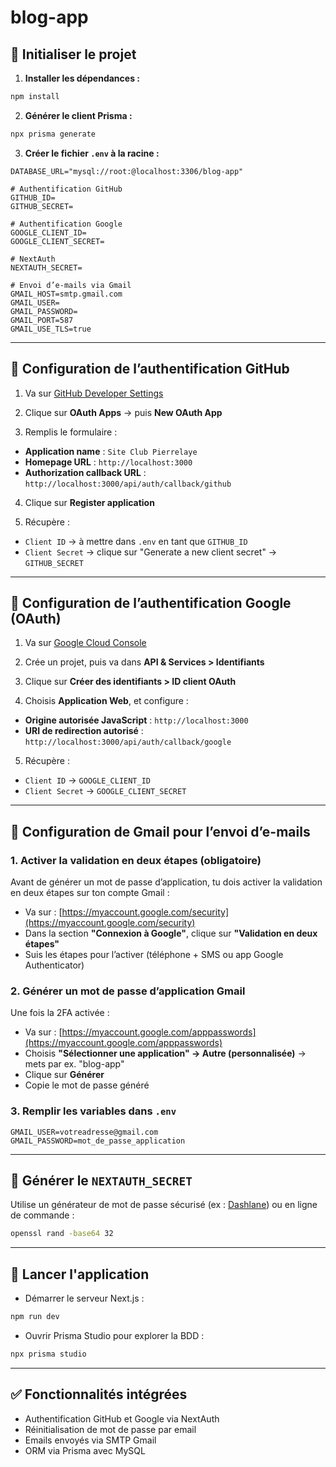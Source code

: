 # blog-app

## 🚀 Initialiser le projet

1. **Installer les dépendances :**

```bash
npm install
```

2. **Générer le client Prisma :**

```bash
npx prisma generate
```

3. **Créer le fichier `.env` à la racine :**

```env
DATABASE_URL="mysql://root:@localhost:3306/blog-app"

# Authentification GitHub
GITHUB_ID=
GITHUB_SECRET=

# Authentification Google
GOOGLE_CLIENT_ID=
GOOGLE_CLIENT_SECRET=

# NextAuth
NEXTAUTH_SECRET=

# Envoi d’e-mails via Gmail
GMAIL_HOST=smtp.gmail.com
GMAIL_USER=
GMAIL_PASSWORD=
GMAIL_PORT=587
GMAIL_USE_TLS=true
```

---

## 🔐 Configuration de l’authentification GitHub

1. Va sur [GitHub Developer Settings](https://github.com/settings/developers)

2. Clique sur **OAuth Apps** → puis **New OAuth App**

3. Remplis le formulaire :

* **Application name** : `Site Club Pierrelaye`
* **Homepage URL** : `http://localhost:3000`
* **Authorization callback URL** :
  `http://localhost:3000/api/auth/callback/github`

4. Clique sur **Register application**

5. Récupère :

* `Client ID` → à mettre dans `.env` en tant que `GITHUB_ID`
* `Client Secret` → clique sur "Generate a new client secret" → `GITHUB_SECRET`

---

## 🔐 Configuration de l’authentification Google (OAuth)

1. Va sur [Google Cloud Console](https://console.cloud.google.com/)

2. Crée un projet, puis va dans **API & Services > Identifiants**

3. Clique sur **Créer des identifiants > ID client OAuth**

4. Choisis **Application Web**, et configure :

* **Origine autorisée JavaScript** : `http://localhost:3000`
* **URI de redirection autorisé** :
  `http://localhost:3000/api/auth/callback/google`

5. Récupère :

* `Client ID` → `GOOGLE_CLIENT_ID`
* `Client Secret` → `GOOGLE_CLIENT_SECRET`

---

## 📧 Configuration de Gmail pour l’envoi d’e-mails

### 1. Activer la validation en deux étapes (obligatoire)

Avant de générer un mot de passe d’application, tu dois activer la validation en deux étapes sur ton compte Gmail :

* Va sur : [https://myaccount.google.com/security](https://myaccount.google.com/security)
* Dans la section **"Connexion à Google"**, clique sur **"Validation en deux étapes"**
* Suis les étapes pour l’activer (téléphone + SMS ou app Google Authenticator)

### 2. Générer un mot de passe d’application Gmail

Une fois la 2FA activée :

* Va sur : [https://myaccount.google.com/apppasswords](https://myaccount.google.com/apppasswords)
* Choisis **"Sélectionner une application" → Autre (personnalisée)** → mets par ex. "blog-app"
* Clique sur **Générer**
* Copie le mot de passe généré

### 3. Remplir les variables dans `.env`

```env
GMAIL_USER=votreadresse@gmail.com
GMAIL_PASSWORD=mot_de_passe_application
```

---

## 🔐 Générer le `NEXTAUTH_SECRET`

Utilise un générateur de mot de passe sécurisé (ex : [Dashlane](https://www.dashlane.com/fr/features/password-generator))
ou en ligne de commande :

```bash
openssl rand -base64 32
```

---

## 🧪 Lancer l'application

* Démarrer le serveur Next.js :

```bash
npm run dev
```

* Ouvrir Prisma Studio pour explorer la BDD :

```bash
npx prisma studio
```

---

## ✅ Fonctionnalités intégrées

* Authentification GitHub et Google via NextAuth
* Réinitialisation de mot de passe par email
* Emails envoyés via SMTP Gmail
* ORM via Prisma avec MySQL